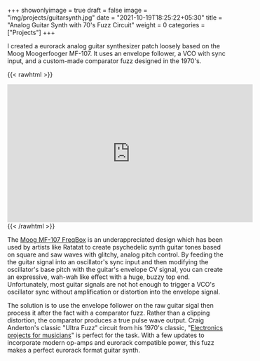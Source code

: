 +++
showonlyimage = true
draft = false
image = "img/projects/guitarsynth.jpg"
date = "2021-10-19T18:25:22+05:30"
title = "Analog Guitar Synth with 70's Fuzz Circuit"
weight = 0
categories = ["Projects"]
+++

I created a eurorack analog guitar synthesizer patch loosely based on the Moog Moogerfooger MF-107. It uses an envelope follower, a VCO with sync input, and a custom-made comparator fuzz designed in the 1970's.

<!--more-->

{{< rawhtml >}}
<iframe width="560" height="315" src="https://www.youtube.com/embed/sxaSmwYTNHQ" title="YouTube video player" frameborder="0" allow="accelerometer; autoplay; clipboard-write; encrypted-media; gyroscope; picture-in-picture" allowfullscreen></iframe>
{{< /rawhtml >}}

The [Moog MF-107 FreqBox](https://www.moogmusic.com/products/moogerfooger-mf-107-freqbox) is an underappreciated design which has been used by artists like Ratatat to create psychedelic synth guitar tones based on square and saw waves with glitchy, analog pitch control. By feeding the the guitar signal into an oscillator's sync input and then modifying the oscillator's base pitch with the guitar's envelope CV signal, you can create an expressive, wah-wah like effect with a huge, buzzy top end. Unfortunately, most guitar signals are not hot enough to trigger a VCO's oscillator sync without amplification or distortion into the envelope signal.

The solution is to use the envelope follower on the raw guitar sigal then process it after the fact with a comparator fuzz. Rather than a clipping distortion, the comparator produces a true pulse wave output. Craig Anderton's classic "Ultra Fuzz" circuit from his 1970's classic, "[Electronics projects for musicians](https://www.amazon.com/Electronic-Projects-Musicians-Craig-Anderton/dp/0825695023)" is perfect for the task. With a few updates to incorporate modern op-amps and eurorack compatible power, this fuzz makes a perfect eurorack format guitar synth.

